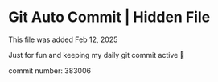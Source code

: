 # Git Auto Commit | Hidden File

This file was added Feb 12, 2025

Just for fun and keeping my daily git commit active 🤪

commit number: 383006
